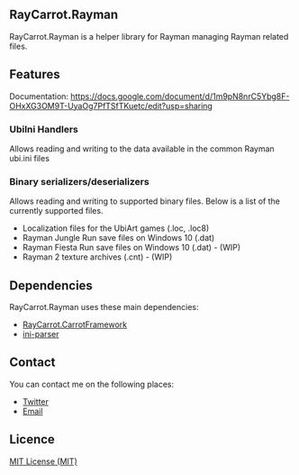 ## RayCarrot.Rayman
RayCarrot.Rayman is a helper library for Rayman managing Rayman related files.

## Features
Documentation: https://docs.google.com/document/d/1m9pN8nrC5Ybg8F-OHxXG3OM9T-UyaOg7PfTSfTKuetc/edit?usp=sharing

### UbiIni Handlers
Allows reading and writing to the data available in the common Rayman ubi.ini files

### Binary serializers/deserializers
Allows reading and writing to supported binary files. Below is a list of the currently supported files.

- Localization files for the UbiArt games (.loc, .loc8)
- Rayman Jungle Run save files on Windows 10 (.dat)
- Rayman Fiesta Run save files on Windows 10 (.dat) - (WIP)
- Rayman 2 texture archives (.cnt) - (WIP)

## Dependencies
RayCarrot.Rayman uses these main dependencies:

- [RayCarrot.CarrotFramework](https://github.com/RayCarrot/Carrot-Framework)
- [ini-parser](https://github.com/rickyah/ini-parser)

## Contact
You can contact me on the following places:

- [Twitter](https://twitter.com/RayCarrot)
- [Email](mailto:RayCarrotMaster@gmail.com)

## Licence

[MIT License (MIT)](./LICENSE)
